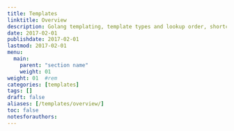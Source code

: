 ```yaml
---
title: Templates
linktitle: Overview
description: Golang templating, template types and lookup order, shortcodes, and data.
date: 2017-02-01
publishdate: 2017-02-01
lastmod: 2017-02-01
menu:
  main:
    parent: "section name"
    weight: 01
weight: 01	#rem
categories: [templates]
tags: []
draft: false
aliases: [/templates/overview/]
toc: false
notesforauthors:
---
```



